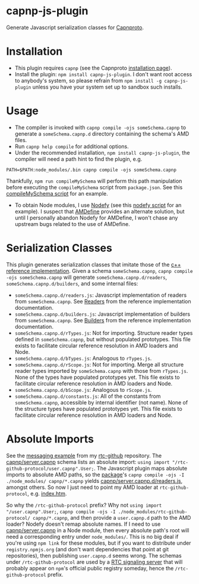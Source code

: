 capnp-js-plugin
===============

Generate Javascript serialization classes for [Capnproto](http://kentonv.github.io/capnproto/index.html).

# Installation
* This plugin requires `capnp` (see the Capnproto [installation page](http://kentonv.github.io/capnproto/install.html)).
* Install the plugin: `npm install capnp-js-plugin`.
  I don't want root access to anybody's system, so please refrain from `npm install -g capnp-js-plugin` unless you have your system set up to sandbox such installs.

# Usage
* The compiler is invoked with `capnp compile -ojs someSchema.capnp` to generate a `someSchema.capnp.d` directory containing the schema's AMD files.
* Run `capnp help compile` for additional options.
* Under the recommended installation, `npm install capnp-js-plugin`, the compiler will need a path hint to find the plugin, e.g.
```
PATH=$PATH:node_modules/.bin capnp compile -ojs someSchema.capnp
```
  Thankfully, `npm run compileMySchema` will perform this path manipulation before executing the `compileMySchema` script from `package.json`.
  See this [compileMySchema script](https://github.com/popham/rtc-github-protocol/blob/master/package.json#L7) for an example.

* To obtain Node modules, I use [Nodefy](https://github.com/millermedeiros/nodefy/) (see this [nodefy script](https://github.com/popham/rtc-github-protocol/blob/master/package.json#L8) for an example).
  I suspect that [AMDefine](https://github.com/jrburke/amdefine) provides an alternate solution, but until I personally abandon Nodefy for AMDefine, I won't chase any upstream bugs related to the use of AMDefine.

# Serialization Classes
This plugin generates serialization classes that imitate those of the [c++ reference implementation](http://kentonv.github.io/capnproto/cxx.html#types).
Given a schema `someSchema.capnp`, `capnp compile -ojs someSchema.capnp` will generate `someSchema.capnp.d/readers`, `someSchema.capnp.d/builders`, and some internal files:
* `someSchema.capnp.d/readers.js`:
  Javascript implementation of readers from `someSchema.capnp`.
  See [Readers](http://kentonv.github.io/capnproto/cxx.html#structs) from the reference implementation documentation.
* `someSchema.capnp.d/builders.js`:
  Javascript implementation of builders from `someSchema.capnp`.
  See [Builders](http://kentonv.github.io/capnproto/cxx.html#structs) from the reference implementation documentation.
* `someSchema.capnp.d/rTypes.js`:
  Not for importing.
  Structure reader types defined in `someSchema.capnp`, but without populated prototypes.
  This file exists to facilitate circular reference resolution in AMD loaders and Node.
* `someSchema.capnp.d/bTypes.js`: Analogous to `rTypes.js`.
* `someSchema.capnp.d/rScope.js`:
  Not for importing.
  Merge all structure reader types imported by `someSchema.capnp` with those from `rTypes.js`.
  None of the types have populated prototypes yet.
  This file exists to facilitate circular reference resolution in AMD loaders and Node.
* `someSchema.capnp.d/bScope.js`: Analogous to `rScope.js`.
* `someSchema.capnp.d/constants.js`:
  All of the constants from `someSchema.capnp`, accessible by internal identifier (not name).
  None of the structure types have populated prototypes yet.
  This file exists to facilitate circular reference resolution in AMD loaders and Node.

# Absolute Imports
See the [messaging example](https://github.com/popham/rtc-github/tree/gh-pages/example/messages/) from my [rtc-github](https://github.com/popham/rtc-github/) repository.
The [capnp/server.capnp](https://github.com/popham/rtc-github/blob/gh-pages/example/messages/capnp/server.capnp) schema lists an absolute import: `using import "/rtc-github-protocol/user.capnp".User;`.
The Javascript plugin maps absolute imports to absolute AMD paths, so the [package](https://github.com/popham/rtc-github/blob/gh-pages/example/messages/package.json)'s `capnp compile -ojs -I ./node_modules/ capnp/*.capnp` yields [capnp/server.capnp.d/readers.js](https://github.com/popham/rtc-github/blob/gh-pages/example/messages/capnp/server.capnp.d/readers.js#L1), amongst others.
So now I just need to point my AMD loader at `rtc-github-protocol`, e.g. [index.htm](https://github.com/popham/rtc-github/blob/gh-pages/example/messages/index.htm#L17).

So why the `/rtc-github-protocol` prefix?
Why not `using import "/user.capnp".User;`, `capnp compile -ojs -I ./node_modules/rtc-github-protocol/ capnp/*.capnp`, and then provide a `user.capnp.d` path to the AMD loader?
Nodefy doesn't remap absolute names.
If I need to use [capnp/server.capnp](https://github.com/popham/rtc-github/blob/gh-pages/example/messages/capnp/server.capnp) in a Node module, then every absolute path's root will need a corresponding entry under `node_modules/`.
This is no big deal if you're using `npm link` for these modules, but if you want to distribute under `registry.npmjs.org` (and don't want dependencies that point at git repositories), then publishing `user.capnp.d` seems wrong.
The schemas under `/rtc-github-protocol` are used by a [RTC signaling server](https://github.com/popham/rtc-github/blob/master/lib/server.js) that will probably appear on `npm`'s official public registry someday, hence the `/rtc-github-protocol` prefix.
